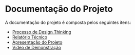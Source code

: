 # Documentação do Projeto

A documentação do projeto é composta pelos seguintes itens: 
 - [Processo de Design Thinking](https://github.com/EricMagalhaes1/Trabalho-Interdisciplinar-/blob/main/documentacao/relatorio/Relatorio_Template.md)
 - [Relatório Técnico]()
 - [Apresentação do Projeto]()
 - [Vídeo de Demonstração]()
